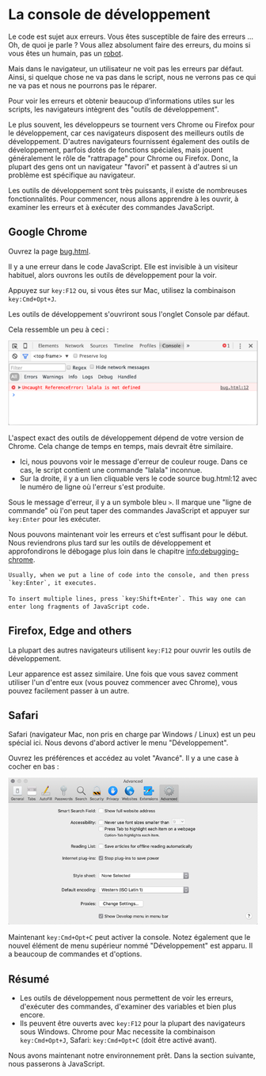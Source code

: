 # La console de développement

Le code est sujet aux erreurs. Vous êtes susceptible de faire des erreurs … Oh, de quoi je parle ? Vous allez absolument faire des erreurs, du moins si vous êtes un humain, pas un [robot](https://fr.wikipedia.org/wiki/Bender_Tordeur_Rodr%C3%ADguez).

Mais dans le navigateur, un utilisateur ne voit pas les erreurs par défaut. Ainsi, si quelque chose ne va pas dans le script, nous ne verrons pas ce qui ne va pas et nous ne pourrons pas le réparer.

Pour voir les erreurs et obtenir beaucoup d’informations utiles sur les scripts, les navigateurs intègrent des "outils de développement".

Le plus souvent, les développeurs se tournent vers Chrome ou Firefox pour le développement, car ces navigateurs disposent des meilleurs outils de développement. D'autres navigateurs fournissent également des outils de développement, parfois dotés de fonctions spéciales, mais jouent généralement le rôle de "rattrapage" pour Chrome ou Firefox. Donc, la plupart des gens ont un navigateur "favori" et passent à d'autres si un problème est spécifique au navigateur.

Les outils de développement sont très puissants, il existe de nombreuses fonctionnalités. Pour commencer, nous allons apprendre à les ouvrir, à examiner les erreurs et à exécuter des commandes JavaScript.

## Google Chrome

Ouvrez la page [bug.html](bug.html).

Il y a une erreur dans le code JavaScript. Elle est invisible à un visiteur habituel, alors ouvrons les outils de développement pour la voir.

Appuyez sur `key:F12` ou, si vous êtes sur Mac, utilisez la combinaison `key:Cmd+Opt+J`.

Les outils de développement s'ouvriront sous l'onglet Console par défaut.

Cela ressemble un peu à ceci :

![chrome](chrome.png)

L'aspect exact des outils de développement dépend de votre version de Chrome. Cela change de temps en temps, mais devrait être similaire.

- Ici, nous pouvons voir le message d'erreur de couleur rouge. Dans ce cas, le script contient une commande "lalala" inconnue.
- Sur la droite, il y a un lien cliquable vers le code source bug.html:12 avec le numéro de ligne où l'erreur s'est produite.

Sous le message d'erreur, il y a un symbole bleu `>`. Il marque une "ligne de commande" où l'on peut taper des commandes JavaScript et appuyer sur `key:Enter` pour les exécuter.

Nous pouvons maintenant voir les erreurs et c’est suffisant pour le début. Nous reviendrons plus tard sur les outils de développement et approfondirons le débogage plus loin dans le chapitre <info:debugging-chrome>.

```smart header="Multi-line input"
Usually, when we put a line of code into the console, and then press `key:Enter`, it executes.

To insert multiple lines, press `key:Shift+Enter`. This way one can enter long fragments of JavaScript code.
```

## Firefox, Edge and others

La plupart des autres navigateurs utilisent `key:F12` pour ouvrir les outils de développement.

Leur apparence est assez similaire. Une fois que vous savez comment utiliser l'un d'entre eux (vous pouvez commencer avec Chrome), vous pouvez facilement passer à un autre.

## Safari

Safari (navigateur Mac, non pris en charge par Windows / Linux) est un peu spécial ici. Nous devons d'abord activer le menu "Développement".

Ouvrez les préférences et accédez au volet "Avancé". Il y a une case à cocher en bas :

![safari](safari.png)

Maintenant `key:Cmd+Opt+C` peut activer la console. Notez également que le nouvel élément de menu supérieur nommé "Développement" est apparu. Il a beaucoup de commandes et d'options.



## Résumé

- Les outils de développement nous permettent de voir les erreurs, d'exécuter des commandes, d'examiner des variables et bien plus encore.
- Ils peuvent être ouverts avec `key:F12` pour la plupart des navigateurs sous Windows. Chrome pour Mac necessite la combinaison `key:Cmd+Opt+J`, Safari: `key:Cmd+Opt+C` (doit être activé avant).


Nous avons maintenant notre environnement prêt. Dans la section suivante, nous passerons à JavaScript.
